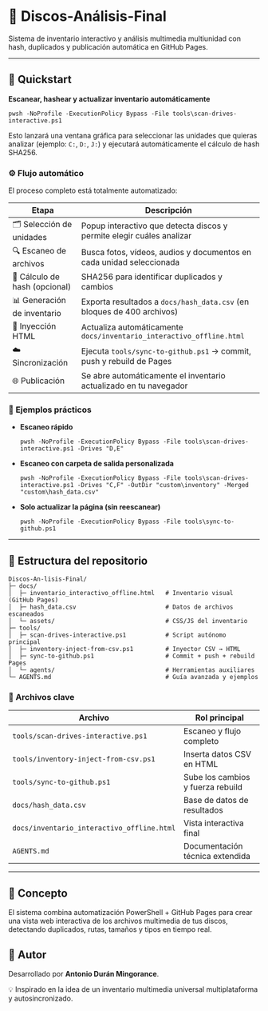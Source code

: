 # 🧠 Discos-Análisis-Final

Sistema de inventario interactivo y análisis multimedia multiunidad con hash, duplicados y publicación automática en GitHub Pages.

---

## 🚀 Quickstart

**Escanear, hashear y actualizar inventario automáticamente**

```pwsh
pwsh -NoProfile -ExecutionPolicy Bypass -File tools\scan-drives-interactive.ps1
```

Esto lanzará una ventana gráfica para seleccionar las unidades que quieras analizar (ejemplo: `C:`, `D:`, `J:`) y ejecutará automáticamente el cálculo de hash SHA256.

### ⚙️ Flujo automático

El proceso completo está totalmente automatizado:

| Etapa | Descripción |
| --- | --- |
| 🗂️ Selección de unidades | Popup interactivo que detecta discos y permite elegir cuáles analizar |
| 🔍 Escaneo de archivos | Busca fotos, vídeos, audios y documentos en cada unidad seleccionada |
| 🔢 Cálculo de hash (opcional) | SHA256 para identificar duplicados y cambios |
| 📊 Generación de inventario | Exporta resultados a `docs/hash_data.csv` (en bloques de 400 archivos) |
| 🧩 Inyección HTML | Actualiza automáticamente `docs/inventario_interactivo_offline.html` |
| ☁️ Sincronización | Ejecuta `tools/sync-to-github.ps1` → commit, push y rebuild de Pages |
| 🌐 Publicación | Se abre automáticamente el inventario actualizado en tu navegador |

### 🧭 Ejemplos prácticos

- **Escaneo rápido**
  ```pwsh
  pwsh -NoProfile -ExecutionPolicy Bypass -File tools\scan-drives-interactive.ps1 -Drives "D,E"
  ```
- **Escaneo con carpeta de salida personalizada**
  ```pwsh
  pwsh -NoProfile -ExecutionPolicy Bypass -File tools\scan-drives-interactive.ps1 -Drives "C,F" -OutDir "custom\inventory" -Merged "custom\hash_data.csv"
  ```
- **Solo actualizar la página (sin reescanear)**
  ```pwsh
  pwsh -NoProfile -ExecutionPolicy Bypass -File tools\sync-to-github.ps1
  ```

---

## 📂 Estructura del repositorio

```
Discos-An-lisis-Final/
├─ docs/
│  ├─ inventario_interactivo_offline.html   # Inventario visual (GitHub Pages)
│  ├─ hash_data.csv                         # Datos de archivos escaneados
│  └─ assets/                               # CSS/JS del inventario
├─ tools/
│  ├─ scan-drives-interactive.ps1           # Script autónomo principal
│  ├─ inventory-inject-from-csv.ps1         # Inyector CSV → HTML
│  ├─ sync-to-github.ps1                    # Commit + push + rebuild Pages
│  └─ agents/                               # Herramientas auxiliares
└─ AGENTS.md                                # Guía avanzada y ejemplos
```

### 🧩 Archivos clave

| Archivo | Rol principal |
| --- | --- |
| `tools/scan-drives-interactive.ps1` | Escaneo y flujo completo |
| `tools/inventory-inject-from-csv.ps1` | Inserta datos CSV en HTML |
| `tools/sync-to-github.ps1` | Sube los cambios y fuerza rebuild |
| `docs/hash_data.csv` | Base de datos de resultados |
| `docs/inventario_interactivo_offline.html` | Vista interactiva final |
| `AGENTS.md` | Documentación técnica extendida |

---

## 🧠 Concepto

El sistema combina automatización PowerShell + GitHub Pages para crear una vista web interactiva de los archivos multimedia de tus discos, detectando duplicados, rutas, tamaños y tipos en tiempo real.

## 🧰 Autor

Desarrollado por **Antonio Durán Mingorance**.

💡 Inspirado en la idea de un inventario multimedia universal multiplataforma y autosincronizado.
